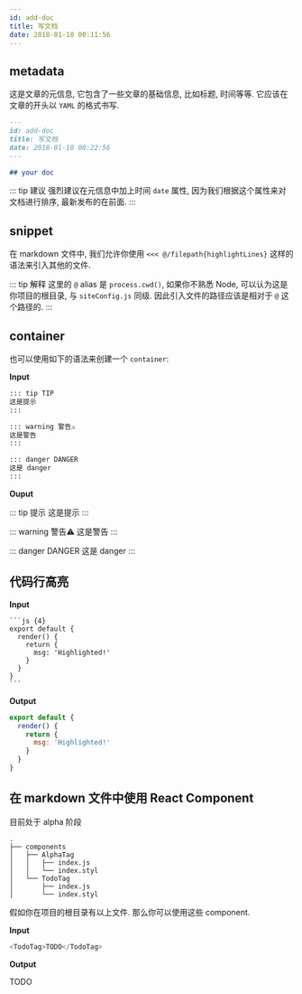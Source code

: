 ```yaml
---
id: add-doc
title: 写文档
date: 2018-01-10 00:11:56
---
```


## metadata

这是文章的元信息, 它包含了一些文章的基础信息, 比如标题, 时间等等. 它应该在文章的开头以 `YAML` 的格式书写.

```md
---
id: add-doc
title: 写文档
date: 2018-01-10 00:22:56
---

## your doc
```

::: tip 建议
强烈建议在元信息中加上时间 `date` 属性, 因为我们根据这个属性来对文档进行排序, 最新发布的在前面.
:::

## snippet

在 markdown 文件中, 我们允许你使用 `<<< @/filepath{highlightLines}` 这样的语法来引入其他的文件.

::: tip 解释
这里的 `@` alias 是 `process.cwd()`, 如果你不熟悉 Node, 可以认为这是你项目的根目录, 与 `siteConfig.js` 同级. 因此引入文件的路径应该是相对于 `@` 这个路径的.
:::

## container

也可以使用如下的语法来创建一个 `container`:

__Input__

```md
::: tip TIP
这是提示
:::

::: warning 警告⚠️
这是警告
:::

::: danger DANGER
这是 danger
:::
```

__Ouput__

::: tip 提示
这是提示
:::

::: warning 警告⚠️
这是警告
:::

::: danger DANGER
这是 danger
:::

## 代码行高亮

**Input**

````
```js {4}
export default {
  render() {
    return {
      msg: 'Highlighted!'
    }
  }
}
```
````

**Output**

```js {4}
export default {
  render() {
    return {
      msg: 'Highlighted!'
    }
  }
}
```

## 在 markdown 文件中使用 React Component

<AlphaTag>目前处于 alpha 阶段</AlphaTag>

```
.
├── components
│   ├── AlphaTag
│   │   ├── index.js
│   │   └── index.styl
│   └── TodoTag
│       ├── index.js
│       └── index.styl
```

假如你在项目的根目录有以上文件. 那么你可以使用这些 component.

__Input__

```js
<TodoTag>TODO</TodoTag>
```

__Output__

<TodoTag>TODO</TodoTag>

